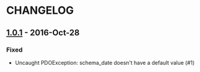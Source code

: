 # CHANGELOG

## [1.0.1] - 2016-Oct-28

### Fixed
- Uncaught PDOException: schema_date doesn't have a default value (#1)

[1.0.1]: https://github.com/mike27cubes/dbs2/compare/1.0.0...1.0.1
